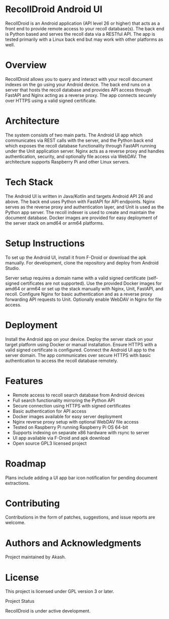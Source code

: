 # RecollDroid Android UI

RecollDroid is an Android application (API level 26 or higher) that acts as a front end to provide remote access to your recoll database(s). The back end is Python based and serves the recoll data via a RESTful API. The app is tested primarily with a Linux back end but may work with other platforms as well.

# Overview

RecollDroid allows you to query and interact with your recoll document indexes on the go using your Android device. The back end runs on a server that hosts the recoll database and provides API access through FastAPI and Nginx acting as a reverse proxy. The app connects securely over HTTPS using a valid signed certificate.

# Architecture

The system consists of two main parts. The Android UI app which communicates via REST calls with the server, and the Python back end which exposes the recoll database functionality through FastAPI running under the Unit application server. Nginx acts as a reverse proxy and handles authentication, security, and optionally file access via WebDAV. The architecture supports Raspberry Pi and other Linux servers.

# Tech Stack

The Android UI is written in Java/Kotlin and targets Android API 26 and above. The back end uses Python with FastAPI for API endpoints. Nginx serves as the reverse proxy and authentication layer, and Unit is used as the Python app server. The recoll indexer is used to create and maintain the document database. Docker images are provided for easy deployment of the server stack on amd64 or arm64 platforms.

# Setup Instructions

To set up the Android UI, install it from F-Droid or download the apk manually. For development, clone the repository and deploy from Android Studio.

Server setup requires a domain name with a valid signed certificate (self-signed certificates are not supported). Use the provided Docker images for amd64 or arm64 or set up the stack manually with Nginx, Unit, FastAPI, and recoll. Configure Nginx for basic authentication and as a reverse proxy forwarding API requests to Unit. Optionally enable WebDAV in Nginx for file access.

# Deployment

Install the Android app on your device. Deploy the server stack on your target platform using Docker or manual installation. Ensure HTTPS with a valid signed certificate is configured. Connect the Android UI app to the server domain. The app communicates over secure HTTPS with basic authentication to access the recoll database remotely.

# Features

- Remote access to recoll search database from Android devices
- Full search functionality mirroring the Python API
- Secure connection using HTTPS with signed certificates
- Basic authentication for API access
- Docker images available for easy server deployment
- Nginx reverse proxy setup with optional WebDAV file access
- Tested on Raspberry Pi running Raspberry Pi OS 64-bit
- Supports indexing on separate x86 hardware with rsync to server
- UI app available via F-Droid and apk download
- Open source GPL3 licensed project



# Roadmap

Plans include adding a UI app bar icon notification for pending document extractions.

# Contributing

Contributions in the form of patches, suggestions, and issue reports are welcome.

# Authors and Acknowledgments

Project maintained by Akash.

# License

This project is licensed under GPL version 3 or later.

Project Status

RecollDroid is under active development.
